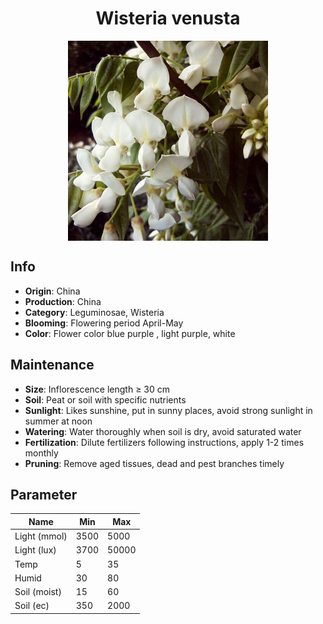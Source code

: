 <h1 align='center'>Wisteria venusta</h1>
<p align="center">
    <img 
        align='center'
        width='320'
        src="../images/wisteria venusta.png" 
        alt='Wisteria venusta' />
</p>

## Info

 - **Origin**: China
 - **Production**: China
 - **Category**: Leguminosae, Wisteria
 - **Blooming**: Flowering period April-May
 - **Color**: Flower color blue purple , light purple, white

## Maintenance

 - **Size**: Inflorescence length ≥ 30 cm
 - **Soil**: Peat or soil with specific nutrients
 - **Sunlight**: Likes sunshine, put in sunny places, avoid strong sunlight in summer at noon
 - **Watering**: Water thoroughly when soil is dry, avoid saturated water
 - **Fertilization**: Dilute fertilizers following instructions, apply 1-2 times monthly
 - **Pruning**: Remove aged tissues, dead and pest branches timely

## Parameter

| Name         | Min  | Max   |
|--------------|------|-------|
| Light (mmol) | 3500 | 5000  |
| Light (lux)  | 3700 | 50000 |
| Temp         | 5    | 35    |
| Humid        | 30   | 80    |
| Soil (moist) | 15   | 60    |
| Soil (ec)    | 350  | 2000  |